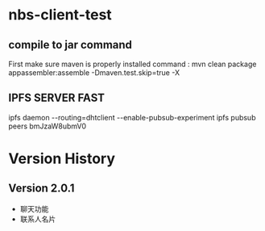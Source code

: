 # nbs-client-test

## compile to jar command
First make sure maven is properly installed
command :
mvn clean package appassembler:assemble -Dmaven.test.skip=true -X

## IPFS SERVER FAST 
ipfs daemon --routing=dhtclient --enable-pubsub-experiment
ipfs pubsub peers bmJzaW8ubmV0 
# Version History
## Version 2.0.1
  - 聊天功能
  - 联系人名片